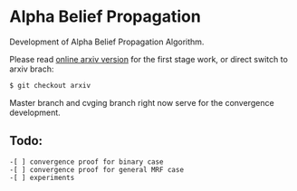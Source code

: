 # Alpha Belief Propagation
Development of Alpha Belief Propagation Algorithm.

Please read [online arxiv version](https://arxiv.org/abs/1908.08906) for the first stage work, or direct switch to arxiv brach:

``` bash
$ git checkout arxiv
```

Master branch and cvging branch right now serve for the convergence development.

## Todo:
    -[ ] convergence proof for binary case
    -[ ] convergence proof for general MRF case
    -[ ] experiments

